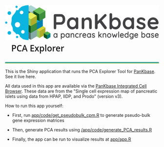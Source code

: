 # ![](files/PanKbase_logo-black-tagline.svg) &nbsp;&nbsp; <span style = "font-family:'google', 'Open Sans', sans-serif; font-weight: 600;" > PCA Explorer
![](files/bitmap10.png)

 This is the Shiny application that runs the PCA Explorer Tool for [PanKbase](https://pankbase.org). See it live here.
 
 All data used in this app are available via the [PanKbase Integrated Cell Browser](https://dev.pankbase.org/single-cell.html?datasetId=islet_of_Langerhans_scRNA_v3-3). 
 These data are from the "Single cell expression map of pancreatic islets using data from HPAP, IIDP, and Prodo" (version v3).
 
 How to run this app yourself:
 
 - First, run [app/code/get_pseudobulk_cpm.R](app/code/get_pseudobulk_cpm.R) to generate pseudo-bulk gene expression matrices
 
 - Then, generate PCA results using [/app/code/generate_PCA_results.R](/app/code/generate_PCA_results.R)
 
 - Finally, the app can be run to visualize results at [app/app.R](app/app.R)
